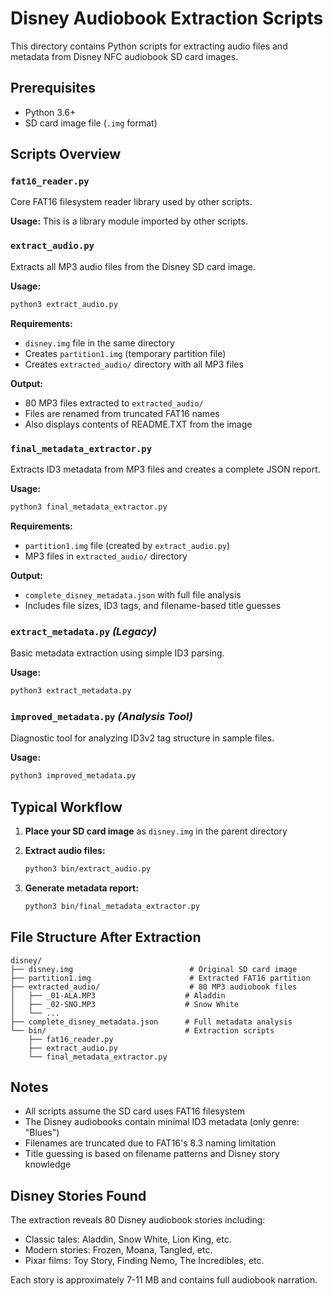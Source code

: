 # Disney Audiobook Extraction Scripts

This directory contains Python scripts for extracting audio files and metadata from Disney NFC audiobook SD card images.

## Prerequisites

- Python 3.6+
- SD card image file (`.img` format)

## Scripts Overview

### `fat16_reader.py`
Core FAT16 filesystem reader library used by other scripts.

**Usage:** This is a library module imported by other scripts.

### `extract_audio.py`
Extracts all MP3 audio files from the Disney SD card image.

**Usage:**
```bash
python3 extract_audio.py
```

**Requirements:**
- `disney.img` file in the same directory
- Creates `partition1.img` (temporary partition file)
- Creates `extracted_audio/` directory with all MP3 files

**Output:**
- 80 MP3 files extracted to `extracted_audio/`
- Files are renamed from truncated FAT16 names
- Also displays contents of README.TXT from the image

### `final_metadata_extractor.py`
Extracts ID3 metadata from MP3 files and creates a complete JSON report.

**Usage:**
```bash
python3 final_metadata_extractor.py
```

**Requirements:**
- `partition1.img` file (created by `extract_audio.py`)
- MP3 files in `extracted_audio/` directory

**Output:**
- `complete_disney_metadata.json` with full file analysis
- Includes file sizes, ID3 tags, and filename-based title guesses

### `extract_metadata.py` *(Legacy)*
Basic metadata extraction using simple ID3 parsing.

**Usage:**
```bash
python3 extract_metadata.py
```

### `improved_metadata.py` *(Analysis Tool)*
Diagnostic tool for analyzing ID3v2 tag structure in sample files.

**Usage:**
```bash
python3 improved_metadata.py
```

## Typical Workflow

1. **Place your SD card image** as `disney.img` in the parent directory

2. **Extract audio files:**
   ```bash
   python3 bin/extract_audio.py
   ```

3. **Generate metadata report:**
   ```bash
   python3 bin/final_metadata_extractor.py
   ```

## File Structure After Extraction

```
disney/
├── disney.img                          # Original SD card image
├── partition1.img                      # Extracted FAT16 partition
├── extracted_audio/                    # 80 MP3 audiobook files
│   ├── _01-ALA.MP3                    # Aladdin
│   ├── _02-SNO.MP3                    # Snow White
│   └── ...
├── complete_disney_metadata.json      # Full metadata analysis
└── bin/                               # Extraction scripts
    ├── fat16_reader.py
    ├── extract_audio.py
    └── final_metadata_extractor.py
```

## Notes

- All scripts assume the SD card uses FAT16 filesystem
- The Disney audiobooks contain minimal ID3 metadata (only genre: "Blues")
- Filenames are truncated due to FAT16's 8.3 naming limitation
- Title guessing is based on filename patterns and Disney story knowledge

## Disney Stories Found

The extraction reveals 80 Disney audiobook stories including:
- Classic tales: Aladdin, Snow White, Lion King, etc.
- Modern stories: Frozen, Moana, Tangled, etc.
- Pixar films: Toy Story, Finding Nemo, The Incredibles, etc.

Each story is approximately 7-11 MB and contains full audiobook narration.